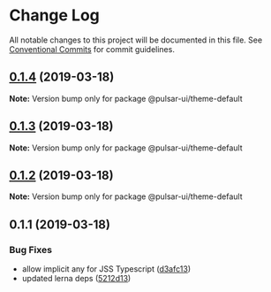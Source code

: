 # Change Log

All notable changes to this project will be documented in this file.
See [Conventional Commits](https://conventionalcommits.org) for commit guidelines.

## [0.1.4](https://github.com/adriankremer/pulsar-ui/compare/@pulsar-ui/theme-default@0.1.3...@pulsar-ui/theme-default@0.1.4) (2019-03-18)

**Note:** Version bump only for package @pulsar-ui/theme-default





## [0.1.3](https://github.com/adriankremer/pulsar-ui/compare/@pulsar-ui/theme-default@0.1.2...@pulsar-ui/theme-default@0.1.3) (2019-03-18)

**Note:** Version bump only for package @pulsar-ui/theme-default





## [0.1.2](https://github.com/adriankremer/pulsar-ui/compare/@pulsar-ui/theme-default@0.1.1...@pulsar-ui/theme-default@0.1.2) (2019-03-18)

**Note:** Version bump only for package @pulsar-ui/theme-default





## 0.1.1 (2019-03-18)


### Bug Fixes

* allow implicit any for JSS Typescript ([d3afc13](https://github.com/adriankremer/pulsar-ui/commit/d3afc13))
* updated lerna deps ([5212d13](https://github.com/adriankremer/pulsar-ui/commit/5212d13))
